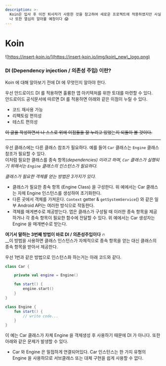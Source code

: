 ```yaml
---
description: >-
  Koin은 입사 후 이전 퇴사자가 사용한 것을 참고하여 새로운 프로젝트에 적용하였지만 사실 제대로 알고 사용하지못했다. 해당 글을 작성하면서
  나 또한 열심히 알아볼 예정이다 😱
---
```


# Koin

![https://insert-koin.io/](https://insert-koin.io/img/koin\_new\_logo.png)

### DI (Dependency injection / 의존성 주입) 이란?

Koin 에 대해 알아보기 전에 DI 에 무엇인지 알아야 한다.

우선 안드로이드 DI 를 적용하면 훌륭한 앱 아키텍처를 위한 토대를 마련할 수 있다.\
안드로이드 공식문서에 따르면 DI 를 적용하면 아래와 같은 이점이 누릴 수 있다.

* 코드 재사용 가능
* 리팩토링 편의성
* 테스트 편의성

~~이 글을 작성하면서 나 스스로 위에 이점들을 잘 누리고 있었는지 되돌아 볼 것이다.~~

****

우선 클래스에는 다른 클래스 참조가 필요하다. 예를 들어 `Car` 클래스는 `Engine` 클래스 참조가 필요할 수 있다.\
이처럼 필요한 클래스를 종속 항목(_dependencies) 이라고 하며, `Car` 클래스가 실행되기 위해서는 `Engine` 클래스의 인스턴스가 필요하다._

_클래스가 필요한 객체를 얻는 방법은 3가지가 있다._

* 클래스가 필요한 종속 항목 (Engine Class) 을 구성한다. 위 예에서는 Car 클래스는 자체 Engine 인스턴스를 생성하여 초기화한다.
* 다른 곳에서 객체를 가져온다. `Context` getter & `getSystemService`() 와 같은 일부 Android API는 여러한 방식으로 작동한다.
* 객체를 매게변수로 제공받는다. 앱은 클래스가 구성될 때 이러한 종속 항목을 제공하거나 각 종속 항목이 필요한 함수에 전달할 수 있다. 위 예에서는 Car 생성자는 Engine 을 매개변수로 받는다.

**여기서 말하는 3번째 방법이 바로 DI / 의존성주입이다** 🔥\
__이 방법을 사용하면 클래스 인스턴스가 자체적으로 종속 항목을 얻는 대신 클래스의 종속 항목을 받아서 제공한다.

우선 1번과 같은 방법으로 인스턴스화 하는거는 아래 코드와 같다.

```kotlin
class Car {

    private val engine = Engine()

    fun start() {
        engine.start()
    }
}

class Engine {
    fun start() {
        // write code...
    }
}
```

이 예는 Car 클래스가 자체 Engine 을 객체생성 후 사용하기 때문에 DI 가 아니다. 또한 아래와 같은 문제가 발생할 수 있다.

* Car 와 Engine 은 밀접하게 연결되어있다. Car 인스턴스는 한 가지 유형의 Engine 을 사용하므로 서브클래스 또는 대체 구현을 쉽게 사용할 수 없다.
